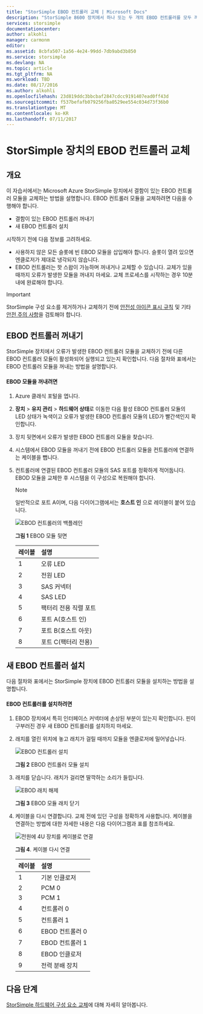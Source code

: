 ```yaml
---
title: "StorSimple EBOD 컨트롤러 교체 | Microsoft Docs"
description: "StorSimple 8600 장치에서 하나 또는 두 개의 EBOD 컨트롤러를 모두 꺼내고 교체하는 방법을 설명합니다."
services: storsimple
documentationcenter: 
author: alkohli
manager: carmonm
editor: 
ms.assetid: 8cbfa507-1a56-4e24-99dd-7db9abd3b850
ms.service: storsimple
ms.devlang: NA
ms.topic: article
ms.tgt_pltfrm: NA
ms.workload: TBD
ms.date: 08/17/2016
ms.author: alkohli
ms.openlocfilehash: 23d819ddc3bbcbaf2847cdcc9191407ead0ff43d
ms.sourcegitcommit: f537befafb079256fba0529ee554c034d73f36b0
ms.translationtype: MT
ms.contentlocale: ko-KR
ms.lasthandoff: 07/11/2017
---
```

# <a name="replace-an-ebod-controller-on-your-storsimple-device"></a>StorSimple 장치의 EBOD 컨트롤러 교체
## <a name="overview"></a>개요
이 자습서에서는 Microsoft Azure StorSimple 장치에서 결함이 있는 EBOD 컨트롤러 모듈을 교체하는 방법을 설명합니다. EBOD 컨트롤러 모듈을 교체하려면 다음을 수행해야 합니다.

* 결함이 있는 EBOD 컨트롤러 꺼내기
* 새 EBOD 컨트롤러 설치

시작하기 전에 다음 정보를 고려하세요.

* 사용하지 않은 모든 슬롯에 빈 EBOD 모듈을 삽입해야 합니다. 슬롯이 열려 있으면 엔클로저가 제대로 냉각되지 않습니다.
* EBOD 컨트롤러는 핫 스왑이 가능하며 꺼내거나 교체할 수 있습니다. 교체가 있을 때까지 오류가 발생한 모듈을 꺼내지 마세요. 교체 프로세스를 시작하는 경우 10분 내에 완료해야 합니다.

> [!IMPORTANT]
> StorSimple 구성 요소를 제거하거나 교체하기 전에 [안전성 아이콘 표시 규칙](storsimple-safety.md#safety-icon-conventions) 및 기타 [안전 주의 사항](storsimple-safety.md)을 검토해야 합니다.
> 
> 

## <a name="remove-an-ebod-controller"></a>EBOD 컨트롤러 꺼내기
StorSimple 장치에서 오류가 발생한 EBOD 컨트롤러 모듈을 교체하기 전에 다른 EBOD 컨트롤러 모듈이 활성화되어 실행되고 있는지 확인합니다. 다음 절차와 표에서는 EBOD 컨트롤러 모듈을 꺼내는 방법을 설명합니다.

#### <a name="to-remove-an-ebod-module"></a>EBOD 모듈을 꺼내려면
1. Azure 클래식 포털을 엽니다.
2. **장치** > **유지 관리** > **하드웨어 상태**로 이동한 다음 활성 EBOD 컨트롤러 모듈의 LED 상태가 녹색이고 오류가 발생한 EBOD 컨트롤러 모듈의 LED가 빨간색인지 확인합니다.
3. 장치 뒷면에서 오류가 발생한 EBOD 컨트롤러 모듈을 찾습니다.
4. 시스템에서 EBOD 모듈을 꺼내기 전에 EBOD 컨트롤러 모듈을 컨트롤러에 연결하는 케이블을 뺍니다.
5. 컨트롤러에 연결된 EBOD 컨트롤러 모듈의 SAS 포트를 정확하게 적어둡니다. EBOD 모듈을 교체한 후 시스템을 이 구성으로 복원해야 합니다. 
   
   > [!NOTE]
   > 일반적으로 포트 A이며, 다음 다이어그램에서는 **호스트 인** 으로 레이블이 붙어 있습니다.
   > 
   > 
   
    ![EBOD 컨트롤러의 백플레인](./media/storsimple-ebod-controller-replacement/IC741049.png)
   
     **그림 1** EBOD 모듈 뒷면
   
   | 레이블 | 설명 |
   |:--- |:--- |
   | 1 |오류 LED |
   | 2 |전원 LED |
   | 3 |SAS 커넥터 |
   | 4 |SAS LED |
   | 5 |팩터리 전용 직렬 포트 |
   | 6 |포트 A(호스트 인) |
   | 7 |포트 B(호스트 아웃) |
   | 8 |포트 C(팩터리 전용) |

## <a name="install-a-new-ebod-controller"></a>새 EBOD 컨트롤러 설치
다음 절차와 표에서는 StorSimple 장치에 EBOD 컨트롤러 모듈을 설치하는 방법을 설명합니다.

#### <a name="to-install-an-ebod-controller"></a>EBOD 컨트롤러를 설치하려면
1. EBOD 장치에서 특히 인터페이스 커넥터에 손상된 부분이 있는지 확인합니다. 핀이 구부러진 경우 새 EBOD 컨트롤러를 설치하지 마세요.
2. 래치를 열린 위치에 놓고 래치가 걸릴 때까지 모듈을 엔클로저에 밀어넣습니다.
   
    ![EBOD 컨트롤러 설치](./media/storsimple-ebod-controller-replacement/IC741050.png)
   
    **그림 2** EBOD 컨트롤러 모듈 설치
3. 래치를 닫습니다. 래치가 걸리면 딸깍하는 소리가 들립니다.
   
    ![EBOD 래치 해제](./media/storsimple-ebod-controller-replacement/IC741047.png)
   
    **그림 3** EBOD 모듈 래치 닫기
4. 케이블을 다시 연결합니다. 교체 전에 있던 구성을 정확하게 사용합니다. 케이블을 연결하는 방법에 대한 자세한 내용은 다음 다이어그램과 표를 참조하세요.
   
    ![전원에 4U 장치를 케이블로 연결](./media/storsimple-ebod-controller-replacement/IC770723.png)
   
    **그림 4**. 케이블 다시 연결
   
   | 레이블 | 설명 |
   |:--- |:--- |
   | 1 |기본 인클로저 |
   | 2 |PCM 0 |
   | 3 |PCM 1 |
   | 4 |컨트롤러 0 |
   | 5 |컨트롤러 1 |
   | 6 |EBOD 컨트롤러 0 |
   | 7 |EBOD 컨트롤러 1 |
   | 8 |EBOD 인클로저 |
   | 9 |전력 분배 장치 |

## <a name="next-steps"></a>다음 단계
[StorSimple 하드웨어 구성 요소 교체](storsimple-hardware-component-replacement.md)에 대해 자세히 알아봅니다.

